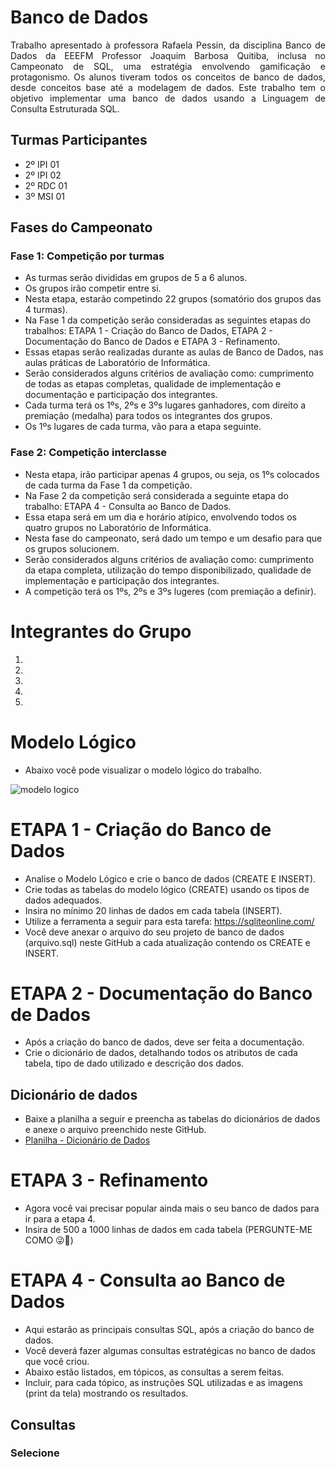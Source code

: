 # Banco de Dados
<p align = "justify">Trabalho apresentado à professora Rafaela Pessin, da disciplina Banco de Dados da EEEFM Professor Joaquim Barbosa Quitiba, inclusa no Campeonato de SQL, uma estratégia envolvendo gamificação e protagonismo.
 Os alunos tiveram todos os conceitos de banco de dados, desde conceitos base até a modelagem de dados. Este trabalho tem o objetivo implementar uma banco de dados usando a Linguagem de Consulta Estruturada SQL.

## Turmas Participantes
* 2º IPI 01
* 2º IPI 02
* 2º RDC 01
* 3º MSI 01
 
## Fases do Campeonato
### Fase 1: Competição por turmas
* As turmas serão divididas em grupos de 5 a 6 alunos. 
* Os grupos irão competir entre si.
* Nesta etapa, estarão competindo 22 grupos (somatório dos grupos das 4 turmas).
* Na Fase 1 da competição serão consideradas as seguintes etapas do trabalhos: ETAPA 1 - Criação do Banco de Dados, ETAPA 2 - Documentação do Banco de Dados e ETAPA 3 - Refinamento.
* Essas etapas serão realizadas durante as aulas de Banco de Dados, nas aulas práticas de Laboratório de Informática.
* Serão considerados alguns critérios de avaliação como: cumprimento de todas as etapas completas, qualidade de implementação e documentação e participação dos integrantes.
* Cada turma terá os 1ºs, 2ºs e 3ºs lugares ganhadores, com direito a premiação (medalha) para todos os integrantes dos grupos.
* Os 1ºs lugares de cada turma, vão para a etapa seguinte.

### Fase 2: Competição interclasse
* Nesta etapa, irão participar apenas 4 grupos, ou seja, os 1ºs colocados de cada turma da Fase 1 da competição.
* Na Fase 2 da competição será considerada a seguinte etapa do trabalho: ETAPA 4 - Consulta ao Banco de Dados.
* Essa etapa será em um dia e horário atípico, envolvendo todos os quatro grupos no Laboratório de Informática.
* Nesta fase do campeonato, será dado um tempo e um desafio para que os grupos solucionem.
* Serão considerados alguns critérios de avaliação como: cumprimento da etapa completa, utilização do tempo disponibilizado, qualidade de implementação e participação dos integrantes.
* A competição terá os 1ºs, 2ºs e 3ºs lugeres (com premiação a definir).

# Integrantes do Grupo
1) 
2) 
3) 
4) 
5) 

# Modelo Lógico
* Abaixo você pode visualizar o modelo lógico do trabalho.
  
![modelo logico](https://github.com/user-attachments/assets/a027b355-aa7e-44de-861a-3fad13985b6c)

# ETAPA 1 - Criação do Banco de Dados
* Analise o Modelo Lógico e crie o banco de dados (CREATE E INSERT).
* Crie todas as tabelas do modelo lógico (CREATE) usando os tipos de dados adequados.
* Insira no mínimo 20 linhas de dados em cada tabela (INSERT).
* Utilize a ferramenta a seguir para esta tarefa: https://sqliteonline.com/
* Você deve anexar o arquivo do seu projeto de banco de dados (arquivo.sql) neste GitHub a cada atualização contendo os CREATE e INSERT.

# ETAPA 2 - Documentação do Banco de Dados
* Após a criação do banco de dados, deve ser feita a documentação.
* Crie o dicionário de dados, detalhando todos os atributos de cada tabela, tipo de dado utilizado e descrição dos dados.
  
## Dicionário de dados
* Baixe a planilha a seguir e preencha as tabelas do dicionários de dados e anexe o arquivo preenchido neste GitHub.
* [Planilha - Dicionário de Dados](https://github.com/user-attachments/files/17386482/Dicionario.de.Dados.xlsx)

# ETAPA 3 - Refinamento
* Agora você vai precisar popular ainda mais o seu banco de dados para ir para a etapa 4.
* Insira de 500 a 1000 linhas de dados em cada tabela (PERGUNTE-ME COMO 😜🔮)

# ETAPA 4 - Consulta ao Banco de Dados
* Aqui estarão as principais consultas SQL, após a criação do banco de dados.
* Você deverá fazer algumas consultas estratégicas no banco de dados que você criou.
* Abaixo estão listados, em tópicos, as consultas a serem feitas.
* Incluir, para cada tópico, as instruções SQL utilizadas e as imagens (print da tela) mostrando os resultados.

## Consultas

### Selecione 

 
 
